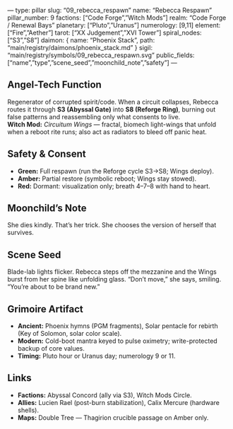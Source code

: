 —
type: pillar
slug: “09_rebecca_respawn”
name: “Rebecca Respawn”
pillar_number: 9
factions: [“Code Forge”,”Witch Mods”]
realm: “Code Forge / Renewal Bays”
planetary: [“Pluto”,”Uranus”]
numerology: [9,11]
element: [“Fire”,”Aether”]
tarot: [“XX Judgement”,”XVI Tower”]
spiral_nodes: [“S3”,”S8”]
daimon: { name: “Phoenix Stack”, path: “main/registry/daimons/phoenix_stack.md” }
sigil: “main/registry/symbols/09_rebecca_respawn.svg”
public_fields: [“name”,”type”,”scene_seed”,”moonchild_note”,”safety”]
—

## Angel-Tech Function
Regenerator of corrupted spirit/code. When a circuit collapses, Rebecca routes it through **S3 (Abyssal Gate)** into **S8 (Reforge Ring)**, burning out false patterns and reassembling only what consents to live.  
**Witch Mod:** *Circuitum Wings* — fractal, biomech light-wings that unfold when a reboot rite runs; also act as radiators to bleed off panic heat.

## Safety & Consent
- **Green:** Full respawn (run the Reforge cycle S3→S8; Wings deploy).  
- **Amber:** Partial restore (symbolic reboot; Wings stay stowed).  
- **Red:** Dormant: visualization only; breath 4–7–8 with hand to heart.

## Moonchild’s Note
She dies kindly. That’s her trick. She chooses the version of herself that survives.

## Scene Seed
Blade-lab lights flicker. Rebecca steps off the mezzanine and the Wings burst from her spine like unfolding glass. “Don’t move,” she says, smiling. “You’re about to be brand new.”

## Grimoire Artifact
- **Ancient:** Phoenix hymns (PGM fragments), Solar pentacle for rebirth (Key of Solomon, solar color scale).  
- **Modern:** Cold-boot mantra keyed to pulse oximetry; write-protected backup of core values.  
- **Timing:** Pluto hour or Uranus day; numerology 9 or 11.

## Links
- **Factions:** Abyssal Concord (ally via S3), Witch Mods Circle.  
- **Allies:** Lucien Rael (post-burn stabilization), Calix Mercure (hardware shells).  
- **Maps:** Double Tree — Thagirion crucible passage on Amber only.